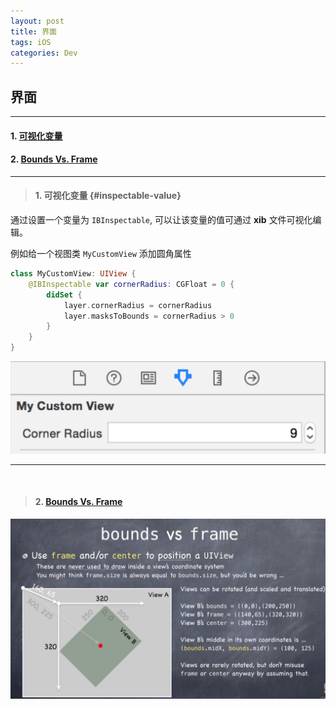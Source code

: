 ```yaml
---
layout: post
title: 界面
tags: iOS
categories: Dev
---
```


## 界面

---

#### 1. [可视化变量](#inspectable-value)
#### 2. [Bounds Vs. Frame](#bounds-vs-frame)

---

> #### 1. 可视化变量 {#inspectable-value}

通过设置一个变量为 `IBInspectable`, 可以让该变量的值可通过 **xib** 文件可视化编辑。

例如给一个视图类 `MyCustomView` 添加圆角属性

```swift
class MyCustomView: UIView {
    @IBInspectable var cornerRadius: CGFloat = 0 {
        didSet {
            layer.cornerRadius = cornerRadius
            layer.masksToBounds = cornerRadius > 0
        }
    }
}
```

![xib](/images/view/IBInspectable.png)

---

<br>

> #### 2. [Bounds Vs. Frame](#bounds-vs-frame)

![Illustration](/images/view/bounds_frame.png)